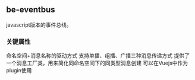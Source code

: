## be-eventbus

javascript版本的事件总线。

### 关键属性
命名空间+消息名称的驱动方式
支持单播、组播、广播三种消息传递方式
提供了一个消息工厂类，用来简化同命名空间下的同类型消息创建
可以在Vuejs中作为plugin使用